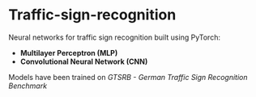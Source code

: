# Traffic-sign-recognition

Neural networks for traffic sign recognition built using PyTorch:

- **Multilayer Perceptron (MLP)**
- **Convolutional Neural Network (CNN)**

Models have been trained on *GTSRB - German Traffic Sign Recognition Benchmark*